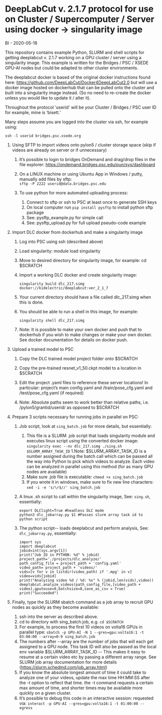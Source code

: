 # DeepLabCut v. 2.1.7 protocol for use on Cluster / Supercomputer / Server using docker -> singularity image
BI - 2020-05-18

This repository contains example Python, SLURM and shell scripts for getting deeplabcut v. 2.1.7 working on a GPU cluster / server using a singularity image. This example is written for the Bridges / PSC / XSEDE GPU-AI nodes but could be adapted to other cluster environments.

The deeplabcut docker is based of the original docker instructions found here: https://github.com/DeepLabCut/Docker4DeepLabCut2.0 but will use a docker image hosted on dockerhub that can be pulled onto the cluster and built into a singularity image instead. (So no need to re-create the docker unless you would like to update it / alter it).

Throughout the protocol 'userid' will be your Cluster / Bridges / PSC user ID for example, mine is ‘bisett.’

Many steps assume you are logged into the cluster via ssh, for example using:

`ssh -l userid bridges.psc.xsede.org`

1. Using SFTP to import videos onto pylon5 / cluster storage space (skip if videos are already on server or if unnecessary)

	1. It’s possible to login to bridges OnDemand and drag/drop files in the file explorer:
		https://ondemand.bridges.psc.edu/pun/sys/dashboard

	1. On a LINUX machine or using Ubuntu App in Windows / putty, manually add files by sftp:	
		`sftp -P 2222 userid@data.bridges.psc.edu` 

	1. To use python for more automated uploading process:
		1.	Connect to sftp or ssh to PSC at least once to generate SSH keys
		1.	On local computer run `pip install pysftp` to install python sftp package
		1.	See: pysftp_example.py for simple call
		1.	See: pysftp_upload.py for full upload pseudo-code example
		
1. Import DLC docker from dockerhub and make a singularity image

	1. Log into PSC using ssh (described above)
	
	1. Load singularity: module load singularity
	
	1. Move to desired directory for singularity image, for example: cd $SCRATCH
	
	1. Import a working DLC docker and create singularity image:
	
		`singularity build dlc_217.simg docker://kidelectric/deeplabcut:ver_2_1_7`
		
	1. Your current directory should have a file called dlc_217.simg when this is done.
	
	1. You should be able to run a shell in this image, for example:
	
		`singularity shell dlc_217.simg`
		
	1. Note: It is possible to make your own docker and push that to dockerhub if you wish to make changes or make your 		own docker. See docker documentation for details on docker push.
	
1. Upload a trained model to PSC

	1. Copy the DLC trained model project folder onto $SCRATCH 
	
	1. Copy the pre-trained resnet_v1_50.ckpt model to a location in $SCRATCH
	
	1. Edit the project .yaml files to reference these server locations! In particular: project’s main config.yaml and /train/pose_cfg.yaml and /test/pose_cfg.yaml (if required)
	
	1. Note: Absolute paths seem to work better than relative paths, i.e. /pylon5/grantid/userid/ as opposed to $SCRATCH
	
1. Prepare 3 scripts necessary for running jobs in parallel on PSC:
	1. Job script, look at `sing_batch.job` for more details, but essentially:
		1. This file is a SLURM .job script that loads singularity module and executes linux script using the converted docker image: `singularity exec --nv dlc_217.simg ./sing.sh $SLURM_ARRAY_TASK_ID`
		1.Note: $SLURM_ARRAY_TASK_ID is a number assigned during the batch call which can be passed all the way into Python to pick which videos to analyze. Each video can be analyzed in parallel using this method (for as many GPU nodes are available)
		1. Make sure .job file is executable: `chmod +x sing_batch.job`			
		1. If you wrote it in windows, make sure to fix new line characters: `sed -i -e 's/\r$//' sing_batch.job`

	1. A linux .sh script to call within the singularity image, See: `sing.sh`, essentially:
		
		```
		export DLClight=True #headless DLC mode
		python3 dlc_jobarray.py $1 #Passes slurm array task id to python script
		```
	1. The python script-- loads deeplabcut and perform analysis, See: `dlc_jobarray.py`, essentially:
		
		```
		import sys
		import deeplabcut
		jobid=int(sys.argv[1])
		print("Job ID in PYTHON: %d" % jobid)
		project_path='./projects/dlc_analyze/'
		path_config_file = project_path + 'config.yaml'
		video_path= project_path + 'videos/'
		vids=[v for v in listdir(video_path) if '.mpg' in v]
		video=vids[jobid]
		print("Analyzing video %d / %d: %s" % (jobid,len(vids),video))
		deeplabcut.analyze_videos(path_config_file,[video_path + video],gputouse=0,batchsize=8,save_as_csv = True)
		print("Succeeded")
		```

1. Finally, type the SLURM sbatch command as a job array to recruit GPU nodes as quickly as they become available:
	1. ssh into the server as described above.
	1. cd to directory with sing_batch.job, e.g. `cd $SCRATCH`
	1. For example, to process the first 10 videos on volta16 GPUs in parallel type: `sbatch -p GPU-AI -N 1 --gres=gpu:volta16:1 -t 03:00:00 --array=0-9 sing_batch.job`
	1. The numbers after --array are the number of jobs that will each get assigned to a GPU node. This task ID will also be passed as the local env variable $SLURM_ARRAY_TASK_ID -- This makes it easy to resume at a certain video etc by passing a different array range. See SLURM job array documentation for more details (https://slurm.schedmd.com/job_array.html)
	1. If you know the absolute longest amount of time it could take to analyze one of your videos, update the max time HH:MM:SS after the -t option to reflect that time. the -t command requests a certain max amount of time, and shorter times may be available more quickly on a given cluster.
	1. It’s possible to debug this code in an interactive session: requested via: `interact -p GPU-AI --gres=gpu:volta16:1 -t 01:00:00 --egress`
